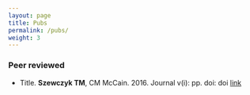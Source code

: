 ```yaml
---
layout: page
title: Pubs
permalink: /pubs/
weight: 3
---
```


### Peer reviewed

- Title. **Szewczyk TM**, CM McCain. 2016. Journal v(i): pp. doi: doi [link](link)

